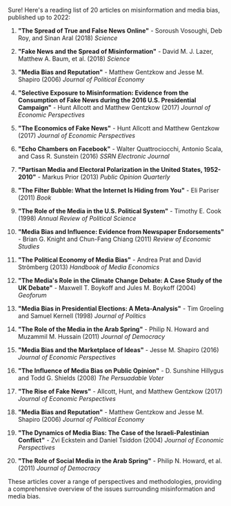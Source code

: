 Sure! Here's a reading list of 20 articles on misinformation and media bias, published up to 2022:

1. **"The Spread of True and False News Online"** - Soroush Vosoughi, Deb Roy, and Sinan Aral (2018)
   *Science*

2. **"Fake News and the Spread of Misinformation"** - David M. J. Lazer, Matthew A. Baum, et al. (2018)
   *Science*

3. **"Media Bias and Reputation"** - Matthew Gentzkow and Jesse M. Shapiro (2006)
   *Journal of Political Economy*

4. **"Selective Exposure to Misinformation: Evidence from the Consumption of Fake News during the 2016 U.S. Presidential Campaign"** - Hunt Allcott and Matthew Gentzkow (2017)
   *Journal of Economic Perspectives*

5. **"The Economics of Fake News"** - Hunt Allcott and Matthew Gentzkow (2017)
   *Journal of Economic Perspectives*

6. **"Echo Chambers on Facebook"** - Walter Quattrociocchi, Antonio Scala, and Cass R. Sunstein (2016)
   *SSRN Electronic Journal*

7. **"Partisan Media and Electoral Polarization in the United States, 1952-2010"** - Markus Prior (2013)
   *Public Opinion Quarterly*

8. **"The Filter Bubble: What the Internet Is Hiding from You"** - Eli Pariser (2011)
   *Book*

9. **"The Role of the Media in the U.S. Political System"** - Timothy E. Cook (1998)
   *Annual Review of Political Science*

10. **"Media Bias and Influence: Evidence from Newspaper Endorsements"** - Brian G. Knight and Chun-Fang Chiang (2011)
    *Review of Economic Studies*

11. **"The Political Economy of Media Bias"** - Andrea Prat and David Strömberg (2013)
    *Handbook of Media Economics*

12. **"The Media's Role in the Climate Change Debate: A Case Study of the UK Debate"** - Maxwell T. Boykoff and Jules M. Boykoff (2004)
    *Geoforum*

13. **"Media Bias in Presidential Elections: A Meta-Analysis"** - Tim Groeling and Samuel Kernell (1998)
    *Journal of Politics*

14. **"The Role of the Media in the Arab Spring"** - Philip N. Howard and Muzammil M. Hussain (2011)
    *Journal of Democracy*

15. **"Media Bias and the Marketplace of Ideas"** - Jesse M. Shapiro (2016)
    *Journal of Economic Perspectives*

16. **"The Influence of Media Bias on Public Opinion"** - D. Sunshine Hillygus and Todd G. Shields (2008)
    *The Persuadable Voter*

17. **"The Rise of Fake News"** - Allcott, Hunt, and Matthew Gentzkow (2017)
    *Journal of Economic Perspectives*

18. **"Media Bias and Reputation"** - Matthew Gentzkow and Jesse M. Shapiro (2006)
    *Journal of Political Economy*

19. **"The Dynamics of Media Bias: The Case of the Israeli-Palestinian Conflict"** - Zvi Eckstein and Daniel Tsiddon (2004)
    *Journal of Economic Perspectives*

20. **"The Role of Social Media in the Arab Spring"** - Philip N. Howard, et al. (2011)
    *Journal of Democracy*

These articles cover a range of perspectives and methodologies, providing a comprehensive overview of the issues surrounding misinformation and media bias.